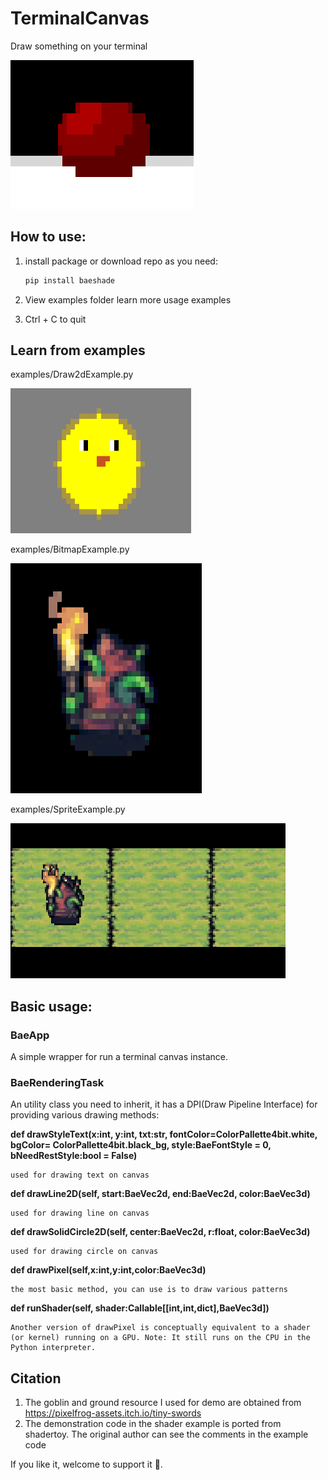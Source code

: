 # TerminalCanvas

Draw something on your terminal

![terminal demo](resource/intro.png)

## How to use:

1. install package or download repo as you need:

   ```python
   pip install baeshade
   ```
2. View examples folder learn more usage examples
3. Ctrl + C to quit

## Learn from examples

examples/Draw2dExample.py


![draw2dexample](resource/Draw2dExample.png)

examples/BitmapExample.py


![bitmapexample](resource/BitmapExample.png)

examples/SpriteExample.py


![spriteexample](resource/SpriteExample.gif)

## Basic usage:

### BaeApp

A simple wrapper for run a terminal canvas instance.

### BaeRenderingTask

An utility class you need to inherit, it has a DPI(Draw Pipeline Interface) for providing various drawing methods:

**def drawStyleText(x:int, y:int, txt:str, fontColor=ColorPallette4bit.white, bgColor= ColorPallette4bit.black_bg, style:BaeFontStyle = 0, bNeedRestStyle:bool = False)**

    used for drawing text on canvas

**def drawLine2D(self, start:BaeVec2d, end:BaeVec2d, color:BaeVec3d)**

    used for drawing line on canvas

**def drawSolidCircle2D(self, center:BaeVec2d, r:float, color:BaeVec3d)**

    used for drawing circle on canvas

**def drawPixel(self,x:int,y:int,color:BaeVec3d)**

    the most basic method, you can use is to draw various patterns

**def runShader(self, shader:Callable[[int,int,dict],BaeVec3d])**

    Another version of drawPixel is conceptually equivalent to a shader (or kernel) running on a GPU. Note: It still runs on the CPU in the Python interpreter.

## Citation

1. The goblin and ground resource I used for demo are obtained from https://pixelfrog-assets.itch.io/tiny-swords
2. The demonstration code in the shader example is ported from shadertoy. The original author can see the comments in the example code

If you like it, welcome to support it 💖.
